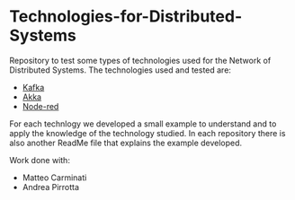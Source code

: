 # Technologies-for-Distributed-Systems
Repository to test some types of technologies used for the Network of Distributed Systems.
The technologies used and tested are:
- [Kafka](/Kafka)
- [Akka](/Akka)
- [Node-red](/Node-red)

For each technlogy we developed a small example to understand and to apply the knowledge of the technology studied.
In each repository there is also another ReadMe file that explains the example developed.

Work done with:
- Matteo Carminati
- Andrea Pirrotta
